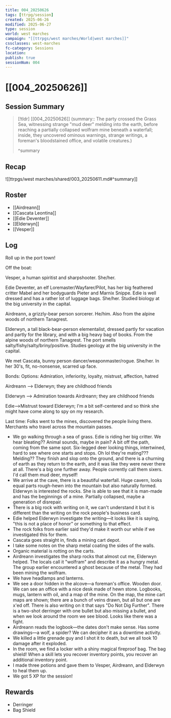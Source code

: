 ```yaml
---
title: 004_20250626
tags: [ttrpg/session]
created: 2025-06-26
modified: 2025-06-27
type: session
world: west marches
campaign: "[[ttrpgs/west marches/World|west marches]]"
cssclasses: west-marches
fc-category: Sessions
location: 
publish: true
sessionNum: 004
---
```


# [[004_20250626]]

## Session Summary

> [!tldr] [[004_20250626]]
> (summary:: The party crossed the Grass Sea, witnessing strange "mud deer" melding into the earth, before reaching a partially collapsed wolfram mine beneath a waterfall; inside, they uncovered ominous warnings, strange writings, a foreman's bloodstained office, and volatile creatures.)
>
> ^summary

## Recap

![[ttrpgs/west marches/shared/003_20250611.md#^summary]]

## Roster

- [[Airdreann]]
- [[Cascata Leontina]]
- [[Edie Deventer]]
- [[Elderwyn]]
- [[Vesper]]

## Log

Roll up in the port town!

Off the boat:

Vesper, a human spiritist and sharpshooter. She/her.

Edie Deventer, an elf Loremaster/Wayfarer/Pilot, has her big feathered critter Mabel and her bodyguards Pieter and Marnix Snippe. Edie is well dressed and has a rather lot of luggage bags. She/her. Studied biology at the big university in the capital.

Airdreann, a grizzly-bear person sorcerer. He/him. Also from the alpine woods of northern Tanagrest.

Elderwyn, a tall black-bear-person elementalist, dressed partly for vacation and partly for the library, and with a big heavy bag of books. From the alpine woods of northern Tanagrest. The port smells salty/fishy/salty/briny/positive. Studies geology at the big university in the capital.

We met Cascata, bunny person dancer/weaponmaster/rogue. She/her. In her 30's, fit, no-nonsense, scarred up face.

Bonds:
Options: Admiration, inferiority, loyalty, mistrust, affection, hatred

Airdreann —> Elderwyn; they are childhood friends

Elderwyn —> Admiration towards Airdreann; they are childhood friends

Edie—>Mistrust toward Elderwyn; I'm a bit self-centered and so think she might have come along to spy on my research.

Last time: Folks went to the mines, discovered the people living there. Merchants who travel across the mountain passes.

- We go walking through a sea of grass. Edie is riding her big critter. We hear bleating?? Animal sounds, maybe in pain? A bit off the path, coming from the same spot. Six-legged deer looking things, intertwined, hard to see where one starts and stops. Oh lol they're mating??? Melding?? They finish and slop onto the ground, and there is a churning of earth as they return to the earth, and it was like they were never there at all. There's a big one further away. People currently call them sixers. I'd call them mud deer, myself!
- We arrive at the cave, there is a beautiful waterfall. Huge cavern, looks equal parts rough-hewn into the mountain but also naturally formed. Elderwyn is interested the rocks. She is able to see that it is man-made and has the beginnings of a mine. Partially collapsed, maybe a generation of disrepair.
- There is a big rock with writing on it, we can't understand it but it is different than the writing on the rock people's business card.
- Edie helped Elderwyn investigate the writing—it looks like it is saying, "this is not a place of honor" or something to that effect.
- The rock folks from earlier said they'd make it worth our while if we investigated this for them.
- Cascata goes straight in, finds a mining cart depot.
- I take some notes on the sharp metal coating the sides of the walls.
- Organic material is rotting on the carts.
- Airdreann investigates the sharp rocks that almost cut me, Elderwyn helped. The locals call it "wolfram" and describe it as a hungry metal. The group earlier encountered a ghost because of the metal. They had been mining the wolfram.
- We have headlamps and lanterns.
- We see a door hidden in the alcove—a foreman's office. Wooden door. We can see an office with a nice desk made of hewn stone. Logbooks, mugs, lantern with oil, and a map of the mine. On the map, the mine cart maps are shown; there are a bunch of veins drawn, but all but one are x'ed off. There is also writing on it that says "Do Not Dig Further". There is a two-shot derringer with one bullet but also missing a bullet, and when we look around the room we see blood. Looks like there was a fight.
- Airdreann reads the logbook—the dates don't make sense. Has some drawings—a wolf, a spider? We can decipher it as a downtime activity.
- We killed a little grenade guy and I shot it to death, but we all took 10 damage after it exploded.
- In the room, we find a locker with a shiny magical fireproof bag. The bag shield! When a skill lets you recover inventory points, you recover an additional inventory point.
- I made three potions and gave them to Vesper, Airdreann, and Elderwyn to heal them up.
- We got 5 XP for the session!

## Rewards

- Derringer
- Bag Shield

